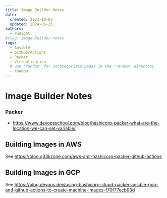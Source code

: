 ```yaml
---
title: Image Builder Notes
date:
  created: 2023-10-03
  updated: 2024-06-25
authors:
  - rwaight
#slug: image-builder-notes
tags:
  - Ansible
  - GitHub/Actions
  - Packer
  - Virtualization
  # use 'random' for uncategorized pages in the 'random' directory
  - random
---
```


# Image Builder Notes

### Packer

- https://www.devopsschool.com/blog/hashicorp-packer-what-are-the-location-we-can-set-variable/


## Building Images in AWS

See https://blog.g33kzone.com/aws-ami-hashicorp-packer-github-actions


## Building Images in GCP

See https://blog.devops.dev/using-hashicorp-cloud-packer-ansible-gcp-and-github-actions-to-create-machine-images-f70f77ecb93d
